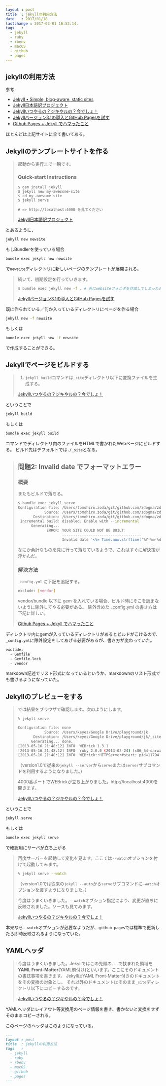 ```yaml
---
layout : post
title  : jekyllの利用方法
date   : 2017/01/18
lastchange : 2017-03-01 16:52:14.
tags   :
  - jekyll
  - ruby
  - rbenv
  - macOS
  - github
  - pages
---
```


## jekyllの利用方法

参考

* [Jekyll • Simple, blog-aware, static sites](https://jekyllrb.com/)
* [Jekyll日本語訳プロジェクト](https://jekyllrb-ja.github.io/)
* [Jekyllいつやるの？ジキやルの？今でしょ！](http://melborne.github.io/2013/05/20/now-the-time-to-start-jekyll/)
* [Jekyllバージョン3.1の導入とGitHub Pagesを試す](http://www.tbn.co.jp/posts/technology/2016/02/12/jekyll-3.html)
* [Github Pages + Jekyll でハマったこと](http://zdogma.hatenablog.com/entry/2016/08/07/220511)

ほとんどは上記サイトに全て書いてある。

## Jekyllのテンプレートサイトを作る

> 起動から実行まで一瞬です。
> 
> ### Quick-start Instructions
> 
> ```
> $ gem install jekyll
> $ jekyll new my-awesome-site
> $ cd my-awesome-site
> $ jekyll serve
>
> # => http://localhost:4000 を見てください
> ```
>
> [Jekyll日本語訳プロジェクト](https://jekyllrb-ja.github.io/)


とあるように、

```sh
jekyll new newsite
```

もしBundlerを使っている場合

```sh
bundle exec jekyll new newsite
```

で`newsite`ディレクトリに新しいページのテンプレートが展開される。

> 続いて、初期設定を行っていきます。
> 
> ```sh
> $ bundle exec jekyll new -f . # 先にwebsiteフォルダを作成してしまったので、-f オプションを付ける必要があります。
> ```
>
> [Jekyllバージョン3.1の導入とGitHub Pagesを試す](http://www.tbn.co.jp/posts/technology/2016/02/12/jekyll-3.html)

既に作られている／何か入っているディレクトリにページを作る場合

```sh
jekyll new -f newsite
```

もしくは

```sh
bundle exec jekyll new -f newsite
```

で作成することができる。


## Jekyllでページをビルドする

> 1. `jekyll build`コマンドは`_site`ディレクトリ以下に変換ファイルを生成する。
> 
> [Jekyllいつやるの？ジキやルの？今でしょ！](http://melborne.github.io/2013/05/20/now-the-time-to-start-jekyll/)

ということで

```sh
jekyll build
```

もしくは

```sh
bundle exec jekyll build
```

コマンドでディレクトリ内のファイルをHTMLで書かれたWebページにビルドする。
ビルド先はデフォルトでは`./_site`となる。

> ## 問題2: Invalid date でフォーマットエラー
> 
> ### 概要
> 
> またもビルドで落ちる。
> 
> ```sh
> $ bundle exec jekyll serve
> Configuration file: /Users/tomohiro.zoda/git/github.com/zdogma/zdogma.github.io/_config.yml
>             Source: /Users/tomohiro.zoda/git/github.com/zdogma/zdogma.github.io
>        Destination: /Users/tomohiro.zoda/git/github.com/zdogma/zdogma.github.io/_site
>  Incremental build: disabled. Enable with --incremental
>       Generating...
>              ERROR: YOUR SITE COULD NOT BE BUILT:
>                     ------------------------------------
>                     Invalid date '<%= Time.now.strftime('%Y-%m-%d %H:%M:%S %z') %>': Document 'vendor/bundle/ruby/2.3.0/gems/jekyll-3.1.6/lib/site_template/_posts/0000-00-00-welcome-to-jekyll.markdown.erb' does not have a valid date in the YAML front matter.
> ```
> 
> なにか余計なものを見に行って落ちているようで、これはすぐに解決策が浮かんだ。
> 
> ### 解決方法
> 
> `_config.yml` に下記を追記する。
> 
> ```sh
> exclude: [vendor]
> ```
> 
> vendor/bundle 以下に gem を入れている場合、ビルド時にそこを読まないように除外してやる必要がある。
> 除外含めた _config.yml の書き方は下記に詳しい。
> 
> [Github Pages + Jekyll でハマったこと](http://zdogma.hatenablog.com/entry/2016/08/07/220511)

ディレクトリ内にgemが入っているディレクトリがあるとビルドがこけるので、
`_config.yml`に除外設定をしてあげる必要があるが、書き方が変わっていた。

```sh
exclude:
  - Gemfile
  - Gemfile.lock
  - vendor
```

markdown記述でリスト形式になっているというか、markdownのリスト形式でも書けるようになっていた。

## Jekyllのプレビューをする

> では結果をブラウザで確認します。次のようにします。
> 
> ```sh
> % jekyll serve
> 
> Configuration file: none
>             Source: /Users/keyes/Google Drive/playground/jk
>        Destination: /Users/keyes/Google Drive/playground/jk/_site
>       Generating... done.
> [2013-05-16 21:48:12] INFO  WEBrick 1.3.1
> [2013-05-16 21:48:12] INFO  ruby 2.0.0 (2013-02-24) [x86_64-darwin12.2.0]
> [2013-05-16 21:48:12] INFO  WEBrick::HTTPServer#start: pid=11794 port=4000
> ```
> 
> （version1.0で従来の`jekyll --server`から`serve`または`server`サブコマンドを利用するようになりました。）
> 
> 4000番ポートでWEBrickが立ち上がりました。http://localhost:4000を開きます。
> 
> [Jekyllいつやるの？ジキやルの？今でしょ！](http://melborne.github.io/2013/05/20/now-the-time-to-start-jekyll/)

ということで

```sh
jekyll serve
```

もしくは

```sh
bundle exec jekyll serve
```

で確認用にサーバが立ち上がる

> 再度サーバーを起動して変化を見ます。ここでは`--watch`オプションを付けて起動してみます。
> 
> ```sh
> % jekyll serve --watch
> ```
> 
> （version1.0では従来の`jekyll --auto`から`serve`サブコマンドに`–watch`オプションを渡すようになりました。）
> 
> 今度はうまくいきました。`--watch`オブション指定により、変更が直ちに反映されました。ソースも見てみます。
> 
> [Jekyllいつやるの？ジキやルの？今でしょ！](http://melborne.github.io/2013/05/20/now-the-time-to-start-jekyll/)

本来なら`--watch`オプションが必要なようだが、`github-pages`では標準で更新したら即時反映されるようになっていた。

## YAMLヘッダ

> 今度はうまくいきました。Jekyllではこの先頭の`---`で挟まれた領域を
> __YAML Front-Matter__(YAML前付け)といいます。ここにそのドキュメントの書誌事項を書きます。
> JekyllはYAML Front-Matter付きのドキュメントをその変換の対象とし、
> それ以外のドキュメントはそのまま`_site`ディレクトリ以下にコピーするのです。
>
> [Jekyllいつやるの？ジキやルの？今でしょ！](http://melborne.github.io/2013/05/20/now-the-time-to-start-jekyll/)

YAMLヘッダにレイアウト等変換用のページ情報を書き、書かないと変換をせずそのままコピーされる。

このページのヘッダはこのようになっている。

```md
---
layout : post
title  : jekyllの利用方法
tags   :
  - jekyll
  - ruby
  - rbenv
  - macOS
  - github
  - pages
---
```

